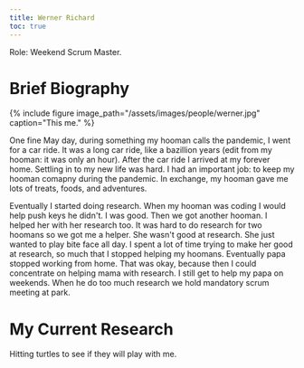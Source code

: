 ```yaml
---
title: Werner Richard
toc: true
---
```


Role: Weekend Scrum Master.

# Brief Biography

{% include figure image_path="/assets/images/people/werner.jpg"
                  caption="This me." %}

One fine May day, during something my hooman calls the pandemic, I went for a
car ride. It was a long car ride, like a bazillion years (edit from my hooman:
it was only an hour). After the car ride I arrived at my forever home. Settling
in to my new life was hard. I had an important job: to keep my hooman comapny 
during the pandemic. In exchange, my hooman gave me lots of treats, foods, and
adventures. 

Eventually I started doing research. When my hooman was coding I would help 
push keys he didn't. I was good. Then we got another hooman. I helped her with
her research too. It was hard to do research for two hoomans so we got me a
helper. She wasn't good at research. She just wanted to play bite face all day. 
I spent a lot of time trying to make her good at research, so much that
I stopped helping my hoomans. Eventually papa stopped working from
home. That was okay, because then I could concentrate on helping mama with 
research. I still get to help my papa on weekends. When he do too much research
we hold mandatory scrum meeting at park.

# My Current Research

Hitting turtles to see if they will play with me.
